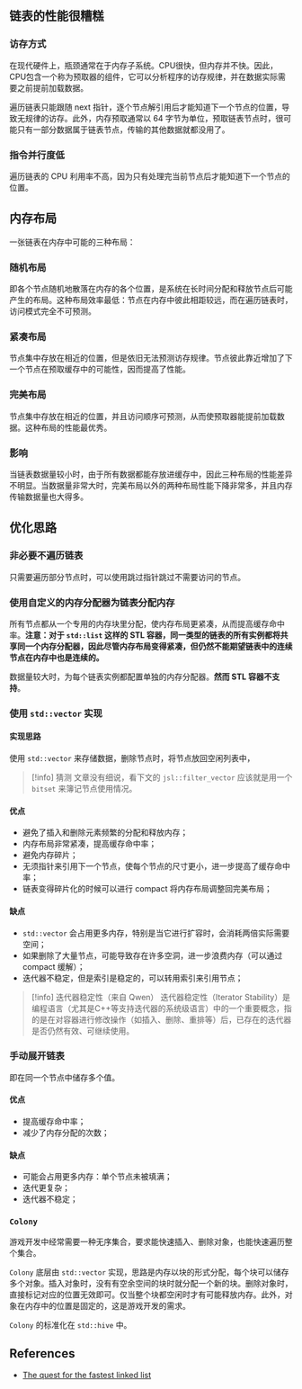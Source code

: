 ## 链表的性能很糟糕

### 访存方式

在现代硬件上，瓶颈通常在于内存子系统。CPU很快，但内存并不快。因此，CPU包含一个称为预取器的组件，它可以分析程序的访存规律，并在数据实际需要之前提前加载数据。

遍历链表只能跟随 next 指针，逐个节点解引用后才能知道下一个节点的位置，导致无规律的访存。此外，内存预取通常以 64 字节为单位，预取链表节点时，很可能只有一部分数据属于链表节点，传输的其他数据就都没用了。

### 指令并行度低

遍历链表的 CPU 利用率不高，因为只有处理完当前节点后才能知道下一个节点的位置。

## 内存布局

一张链表在内存中可能的三种布局：

### 随机布局

即各个节点随机地散落在内存的各个位置，是系统在长时间分配和释放节点后可能产生的布局。这种布局效率最低：节点在内存中彼此相距较远，而在遍历链表时，访问模式完全不可预测。

### 紧凑布局

节点集中存放在相近的位置，但是依旧无法预测访存规律。节点彼此靠近增加了下一个节点在预取缓存中的可能性，因而提高了性能。

### 完美布局

节点集中存放在相近的位置，并且访问顺序可预测，从而使预取器能提前加载数据。这种布局的性能最优秀。

### 影响

当链表数据量较小时，由于所有数据都能存放进缓存中，因此三种布局的性能差异不明显。当数据量非常大时，完美布局以外的两种布局性能下降非常多，并且内存传输数据量也大得多。

## 优化思路

### 非必要不遍历链表

只需要遍历部分节点时，可以使用跳过指针跳过不需要访问的节点。

### 使用自定义的内存分配器为链表分配内存

所有节点都从一个专用的内存块里分配，使内存布局更紧凑，从而提高缓存命中率。**注意：对于 `std::list` 这样的 STL 容器，同一类型的链表的所有实例都将共享同一个内存分配器，因此尽管内存布局变得紧凑，但仍然不能期望链表中的连续节点在内存中也是连续的。**

数据量较大时，为每个链表实例都配置单独的内存分配器。**然而 STL 容器不支持**。

### 使用 `std::vector` 实现

#### 实现思路

使用 `std::vector` 来存储数据，删除节点时，将节点放回空闲列表中，

> [!info] 猜测
> 文章没有细说，看下文的 `jsl::filter_vector` 应该就是用一个 `bitset` 来簿记节点使用情况。

#### 优点

* 避免了插入和删除元素频繁的分配和释放内存；
* 内存布局非常紧凑，提高缓存命中率；
* 避免内存碎片；
* 无须指针来引用下一个节点，使每个节点的尺寸更小，进一步提高了缓存命中率；
* 链表变得碎片化的时候可以进行 compact 将内存布局调整回完美布局；

#### 缺点

* `std::vector` 会占用更多内存，特别是当它进行扩容时，会消耗两倍实际需要空间；
* 如果删除了大量节点，可能导致存在许多空洞，进一步浪费内存（可以通过 compact 缓解）；
* 迭代器不稳定，但是索引是稳定的，可以转用索引来引用节点；

> [!info] 迭代器稳定性（来自 Qwen）
> 迭代器稳定性（Iterator Stability）是编程语言（尤其是C++等支持迭代器的系统级语言）中的一个重要概念，指的是在对容器进行修改操作（如插入、删除、重排等）后，已存在的迭代器是否仍然有效、可继续使用。

### 手动展开链表

即在同一个节点中储存多个值。

#### 优点

* 提高缓存命中率；
* 减少了内存分配的次数；

#### 缺点

* 可能会占用更多内存：单个节点未被填满；
* 迭代更复杂；
* 迭代器不稳定；

### `Colony`

游戏开发中经常需要一种无序集合，要求能快速插入、删除对象，也能快速遍历整个集合。

`Colony` 底层由 `std::vector` 实现，思路是内存以块的形式分配，每个块可以储存多个对象。插入对象时，没有有空余空间的块时就分配一个新的块。删除对象时，直接标记对应的位置无效即可。仅当整个块都空闲时才有可能释放内存。此外，对象在内存中的位置是固定的，这是游戏开发的需求。

`Colony` 的标准化在 `std::hive` 中。

## References

* [The quest for the fastest linked list](https://johnnysswlab.com/the-quest-for-the-fastest-linked-list/)

